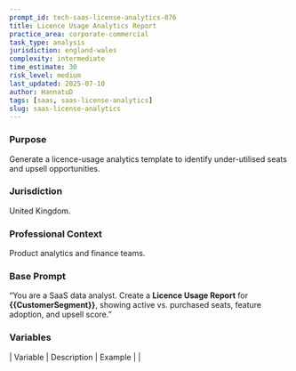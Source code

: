 ```yaml
---
prompt_id: tech-saas-license-analytics-076
title: Licence Usage Analytics Report
practice_area: corporate-commercial
task_type: analysis
jurisdiction: england-wales
complexity: intermediate
time_estimate: 30
risk_level: medium
last_updated: 2025-07-10
author: HannatuD
tags: [saas, saas-license-analytics]
slug: saas-license-analytics
---
```


### Purpose  
Generate a licence-usage analytics template to identify under-utilised seats and upsell opportunities.

### Jurisdiction  
United Kingdom.

### Professional Context  
Product analytics and finance teams.

### Base Prompt  
“You are a SaaS data analyst. Create a **Licence Usage Report** for **\{\{CustomerSegment\}\}**, showing active vs. purchased seats, feature adoption, and upsell score.”

### Variables  
| Variable | Description | Example |
|
